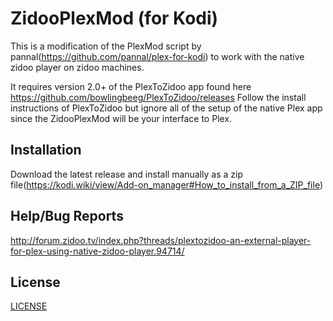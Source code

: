 # ZidooPlexMod (for Kodi)

This is a modification of the PlexMod script by pannal(https://github.com/pannal/plex-for-kodi) to work with the native zidoo player on zidoo machines.

It requires version 2.0+ of the PlexToZidoo app found here https://github.com/bowlingbeeg/PlexToZidoo/releases
Follow the install instructions of PlexToZidoo but ignore all of the setup of the native Plex app since the ZidooPlexMod will be your interface to Plex.


## Installation

Download the latest release and install manually as a zip file(https://kodi.wiki/view/Add-on_manager#How_to_install_from_a_ZIP_file)


## Help/Bug Reports
http://forum.zidoo.tv/index.php?threads/plextozidoo-an-external-player-for-plex-using-native-zidoo-player.94714/

## License
[LICENSE](https://github.com/plexinc/plex-for-kodi/blob/master/LICENSE.txt)
